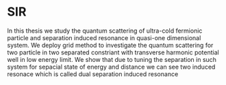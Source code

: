 # SIR
In this thesis we study the quantum scattering of ultra-cold fermionic particle and separation induced resonance in quasi-one dimensional system. We deploy grid method
to investigate the quantum scattering for two particle in two separated constriant with transverse harmonic potential well in low energy limit. We show that due to tuning the separation in such system for sepacial state of energy and distance we can see two induced resonace which is called dual separation induced resonance
